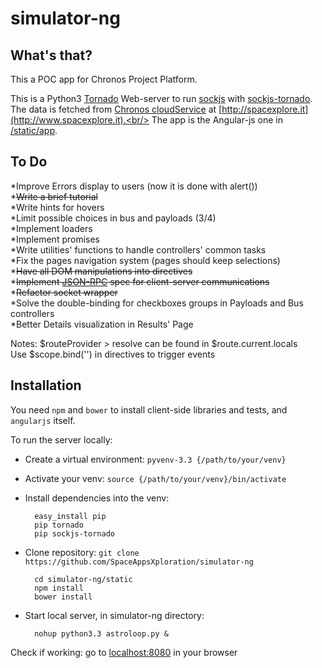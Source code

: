 simulator-ng
===========

## What's that?

This a POC app for Chronos Project Platform.

This is a Python3 [Tornado](https://github.com/tornadoweb/tornado) Web-server to run [sockjs](https://github.com/sockjs/sockjs-client) with [sockjs-tornado](https://github.com/mrjoes/sockjs-tornado).<br/>
The data is fetched from [Chronos cloudService](https://github.com/SpaceAppsXploration/cloudService) at [http://spacexplore.it](http://www.spacexplore.it).<br/>
The app is the Angular-js one in [/static/app](https://github.com/SpaceAppsXploration/simulator-ng/tree/master/static/app).

## To Do

*Improve Errors display to users (now it is done with alert())<br>
*~~Write a brief tutorial~~<br>
*Write hints for hovers<br>
*Limit possible choices in bus and payloads (3/4)<br>
*Implement loaders<br>
*Implement promises<br>
*Write utilities' functions to handle controllers' common tasks <br>
*Fix the pages navigation system (pages should keep selections) <br>
*~~Have all DOM manipulations into directives~~<br>
*~~Implement [JSON-RPC](http://www.jsonrpc.org/specification) spec for client-server communications~~ <br>
*~~Refactor socket wrapper~~ <br>
*Solve the double-binding for checkboxes groups in Payloads and Bus controllers <br>
*Better Details visualization in Results' Page

Notes: $routeProvider > resolve can be found in $route.current.locals<br>
Use $scope.bind('<mouseevent>') in directives to trigger events


## Installation


You need `npm` and `bower` to install client-side libraries and tests, and `angularjs` itself.

To run the server locally:

* Create a virtual environment: `pyvenv-3.3 {/path/to/your/venv}`

* Activate your venv: `source {/path/to/your/venv}/bin/activate`

* Install dependencies into the venv: 

        easy_install pip
        pip tornado
        pip sockjs-tornado

* Clone repository: `git clone https://github.com/SpaceAppsXploration/simulator-ng`

        cd simulator-ng/static
        npm install
        bower install

* Start local server, in simulator-ng directory:

        nohup python3.3 astroloop.py &

Check if working: go to [localhost:8080](http://localhost:8080) in your browser
